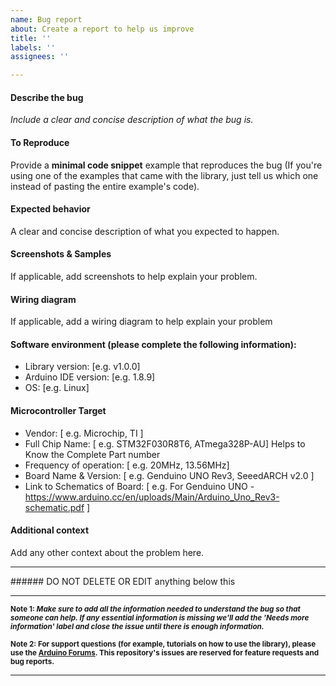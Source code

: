 ```yaml
---
name: Bug report
about: Create a report to help us improve
title: ''
labels: ''
assignees: ''

---
```


#### Describe the bug
_Include a clear and concise description of what the bug is._

#### To Reproduce
Provide a **minimal code snippet** example that reproduces the bug (If you're using one of the examples that came with the library, just tell us which one instead of pasting the entire example's code).

#### Expected behavior
A clear and concise description of what you expected to happen.

#### Screenshots & Samples
If applicable, add screenshots to help explain your problem.

#### Wiring diagram
If applicable, add a wiring diagram to help explain your problem

#### Software environment (please complete the following information):
 - Library version: [e.g. v1.0.0]
 - Arduino IDE version: [e.g. 1.8.9]
 - OS: [e.g. Linux]

#### Microcontroller Target
 - Vendor: [ e.g. Microchip, TI ]
 - Full Chip Name: [ e.g. STM32F030R8T6, ATmega328P-AU] Helps to Know the Complete Part number
 - Frequency of operation: [ e.g. 20MHz, 13.56MHz]
 - Board Name & Version: [ e.g. Genduino UNO Rev3, SeeedARCH v2.0 ] 
 - Link to Schematics of Board: [ e.g. For Genduino UNO -  https://www.arduino.cc/en/uploads/Main/Arduino_Uno_Rev3-schematic.pdf ]

#### Additional context
Add any other context about the problem here.

<hr>
###### DO NOT DELETE OR EDIT anything below this

<hr>

<sub> <b> Note 1: _Make sure to add **all the information needed to understand the bug** so that someone can help. If any essential information is missing we'll add the 'Needs more information' label and close the issue until there is enough information._ </b></sub>

<sub> <b> Note 2: For support questions (for example, tutorials on how to use the library), please use the [Arduino Forums](http://forum.arduino.cc/index.php?topic=324009.0). This repository's issues are reserved for feature requests and bug reports. </b></sub>

<hr>
